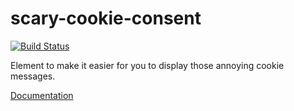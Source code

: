 # scary-cookie-consent

[![Build Status](https://travis-ci.org/Scarygami/scary-cookie-consent.svg?branch=master)](https://travis-ci.org/Scarygami/scary-cookie-consent)

Element to make it easier for you to display those annoying cookie messages.

[Documentation](https://scarygami.github.io/scary-cookie-consent/)

